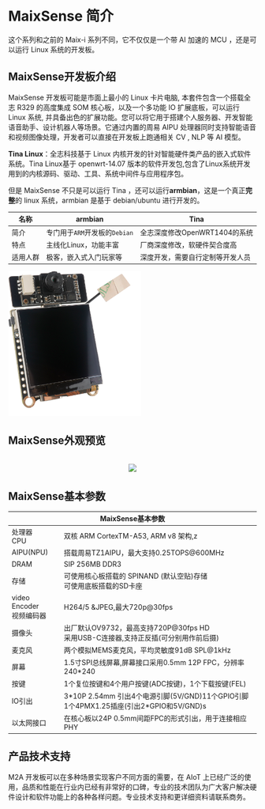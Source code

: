 # MaixSense 简介

这个系列和之前的 Maix-i 系列不同，它不仅仅是一个带 AI 加速的 MCU ，还是可以运行 Linux 系统的开发板。


## MaixSense开发板介绍

MaixSense 开发板可能是市面上最小的 Linux 卡片电脑, 本套件包含一个搭载全志 R329 的高度集成 SOM 核心板，以及一个多功能 IO 扩展底板，可以运行 Linux 系统, 并具备出色的扩展功能。您可以将它用于搭建个人服务器、开发智能语音助手、设计机器人等场景。它通过内置的周易 AIPU 处理器同时支持智能语音和视频图像处理，开发者可以直接在开发板上跑通相关 CV , NLP 等 AI 模型。

**Tina Linux**：全志科技基于 Linux 内核开发的针对智能硬件类产品的嵌入式软件系统。Tina Linux基于 openwrt-14.07 版本的软件开发包,包含了Linux系统开发用到的内核源码、驱动、工具、系统中间件与应用程序包。

但是 MaixSense 不只是可以运行 Tina ，还可以运行**armbian**，这是一个真正**完整**的 linux 系统，armbian 是基于 debian/ubuntu 进行开发的。

|   名称   |               armbian               |               Tina               |
| ------ | --------------------------------- | ------------------------------ |
|   简介   | 专门用于`ARM`开发板的`Debian` |    全志深度修改OpenWRT1404的系统     |
|   特点   |        主线化Linux，功能丰富        |        厂商深度修改，软硬件契合度高        |
| 适用人群 |       极客，嵌入式入门玩家等        | 深度开发，需要自行定制等开发人员 |
<img src="./assets/M2S_1.png" width="270">



## MaixSense外观预览
<div align="center">
<br><img src="./assets/M2A-1.gif">
</div>


## MaixSense基本参数

<table role="table" class="center_table">
    <thead>
        <tr>
            <th colspan = "2">MaixSense基本参数</th>   
        </tr>
    </thead>
    <tbody>
    <tr>    
        <td>处理器<br>CPU</td>
        <td>双核 ARM CortexTM-A53, ARM v8 架构,z</td>
    </tr>
    <tr>
        <td>AIPU(NPU)</td>
        <td>搭载周易TZ1AIPU，最大支持0.25TOPS@600MHz</td>
    </tr>
    <tr>
        <td>DRAM</td>
        <td>SIP 256MB DDR3</td>
    </tr>
    <tr>
        <td>存储</td>
        <td>可使用核心板搭载的 SPINAND (默认空贴)存储<br>可使用底板搭载的SD卡座</td>
    </tr>
    <tr>
        <td>video Encoder<br>视频编码器</td>
        <td>H264/5 &JPEG,最大720p@30fps</td>
    </tr>
    <tr>
        <td>摄像头</td>
        <td>出厂默认OV9732，最高支持720P@30fps HD<br>采用USB-C连接器,支持正反插(可分别用作前后摄)</td>
    </tr>
    <tr>
        <td>麦克风</td>
        <td>两个模拟MEMS麦克风，平均灵敏度91dB SPL@1kHz</td>
    </tr>
    <tr>
        <td>屏幕</td>
        <td>1.5寸SPI总线屏幕,屏幕接口采用0.5mm 12P FPC，分辨率240*240</td>
    </tr>
    <tr>
        <td>按键</td>
        <td>1个复位按键和4个用户按键(ADC按键)，1个下载按键(FEL)</td>
    </tr>
    <tr>
        <td>IO引出</td>
        <td>3*10P 2.54mm 引出4个电源引脚(5V/GND)11个GPIO引脚<br>1个4PMX1.25插座(引出2*GPIO和5V/GND)s</td>
    </tr>
    <tr>
        <td>以太网接口</td>
        <td>在核心板以24P 0.5mm间距FPC的形式引出，用于连接相应PHY</td>
    </tr>
    </tbody>
</table>

## 产品技术支持
M2A 开发板可以在多种场景实现客户不同方面的需要，在 AIoT 上已经广泛的使用，品质和性能在行业内已经有非常好的口碑，专业的技术团队为广大客户解决硬件设计和软件功能上的各种各样问题。专业技术支持和更详细资料请联系商务。